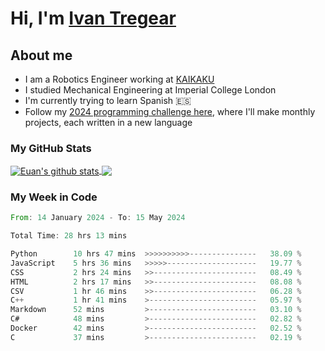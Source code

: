 # Hi, I'm [Ivan Tregear](https://www.linkedin.com/in/ivantregear/)

## About me

* I am a Robotics Engineer working at [KAIKAKU](https://github.com/KAIKAKU-AI)
* I studied Mechanical Engineering at Imperial College London
* I'm currently trying to learn Spanish :es:
* Follow my [2024 programming challenge here](https://github.com/ITregear?tab=repositories), where I'll make monthly projects, each written in a new language


### My GitHub Stats

<a href="#my-github-stats">
  <img align="center" src="https://github-readme-stats.vercel.app/api?username=itregear&count_private=true&show_icons=true&include_all_commits=true&theme=material-palenight" alt="Euan's github stats" />
</a>

<a href="#my-github-stats">
  <img align="center" src="https://github-readme-stats.vercel.app/api/top-langs/?username=itregear&layout=compact&theme=material-palenight" />
</a>

### My Week in Code
<!--START_SECTION:waka-->

```rust
From: 14 January 2024 - To: 15 May 2024

Total Time: 28 hrs 13 mins

Python        10 hrs 47 mins  >>>>>>>>>>---------------   38.09 %
JavaScript    5 hrs 36 mins   >>>>>--------------------   19.77 %
CSS           2 hrs 24 mins   >>-----------------------   08.49 %
HTML          2 hrs 17 mins   >>-----------------------   08.08 %
CSV           1 hr 46 mins    >>-----------------------   06.28 %
C++           1 hr 41 mins    >------------------------   05.97 %
Markdown      52 mins         >------------------------   03.10 %
C#            48 mins         >------------------------   02.82 %
Docker        42 mins         >------------------------   02.52 %
C             37 mins         >------------------------   02.19 %
```

<!--END_SECTION:waka-->
